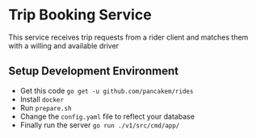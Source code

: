 # Trip Booking Service 

This service receives trip requests from a rider client and matches them with a 
willing and available driver

## Setup Development Environment

* Get this code `go get -u github.com/pancakem/rides` 
* Install `docker`
* Run `prepare.sh`
* Change the `config.yaml` file to reflect your database
* Finally run the server `go run ./v1/src/cmd/app/`
